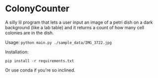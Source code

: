 # ColonyCounter
A silly lil program that lets a user input an image of a petri dish on a dark background (like a lab table) and it returns a count of how many cell colonies are in the dish.

Usage:
```python main.py ./sample_data/IMG_3722.jpg```


Installation:
```
pip install -r requirements.txt
```
Or use conda if you're so inclined.
